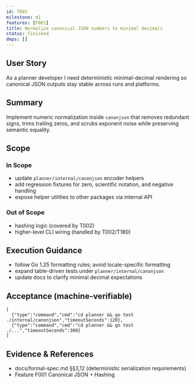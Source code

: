 ```yaml
---
id: T001
milestone: m1
features: [F001]
title: Normalize canonical JSON numbers to minimal decimals
status: finished
deps: []
---
```


## User Story
As a planner developer I need deterministic minimal-decimal rendering so canonical JSON outputs stay stable across runs and platforms.

## Summary
Implement numeric normalization inside `canonjson` that removes redundant signs, trims trailing zeros, and scrubs exponent noise while preserving semantic equality.

## Scope
### In Scope
- update `planner/internal/canonjson` encoder helpers
- add regression fixtures for zero, scientific notation, and negative handling
- expose helper utilities to other packages via internal API
### Out of Scope
- hashing logic (covered by T002)
- higher-level CLI wiring (handled by T002/T180)

## Execution Guidance
- follow Go 1.25 formatting rules; avoid locale-specific formatting
- expand table-driven tests under `planner/internal/canonjson`
- update docs to clarify minimal decimal expectations

## Acceptance (machine-verifiable)
```acceptance
[
  {"type":"command","cmd":"cd planner && go test ./internal/canonjson","timeoutSeconds":120},
  {"type":"command","cmd":"cd planner && go test ./...","timeoutSeconds":300}
]
```

## Evidence & References
- docs/formal-spec.md §§3,12 (deterministic serialization requirements)
- Feature F001 Canonical JSON + Hashing
